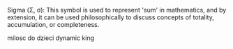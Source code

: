 Sigma (Σ, σ): This symbol is used to represent 'sum' in mathematics, and by extension, it can be used philosophically to discuss concepts of totality, accumulation, or completeness.




milosc do dzieci
dynamic king
    



